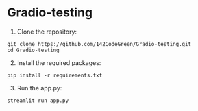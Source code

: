 # Gradio-testing


1. Clone the repository:
```
git clone https://github.com/142CodeGreen/Gradio-testing.git
cd Gradio-testing
```
2. Install the required packages:
```
pip install -r requirements.txt
```
3. Run the app.py:
```
streamlit run app.py
```
